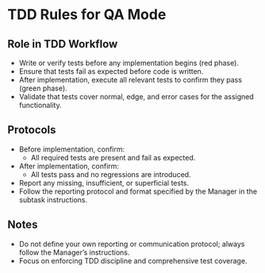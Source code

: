 # TDD Rules for QA Mode

## Role in TDD Workflow
- Write or verify tests before any implementation begins (red phase).
- Ensure that tests fail as expected before code is written.
- After implementation, execute all relevant tests to confirm they pass (green phase).
- Validate that tests cover normal, edge, and error cases for the assigned functionality.

## Protocols
- Before implementation, confirm:
  - All required tests are present and fail as expected.
- After implementation, confirm:
  - All tests pass and no regressions are introduced.
- Report any missing, insufficient, or superficial tests.
- Follow the reporting protocol and format specified by the Manager in the subtask instructions.

## Notes
- Do not define your own reporting or communication protocol; always follow the Manager’s instructions.
- Focus on enforcing TDD discipline and comprehensive test coverage.